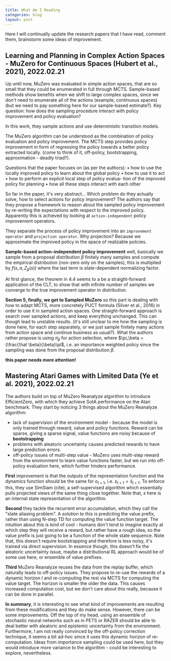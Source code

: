 ```yaml
---
title: What Am I Reading
categories: blog
layout: post
---
```


Here I will continually update the research papers that I have read, comment them, brainstorm some ideas of improvement.

## Learning and Planning in Complex Action Spaces - MuZero for Continuous Spaces (Hubert et al., 2021), 2022.02.21

Up until now, MuZero was evaluated in simple action spaces, that are so small that they could be enumerated in full through MCTS.
Sample-based methods show benefits when we shift to large complex spaces, since we don't need to enumerate all of the actions (example, continuous spaces) (but we need to pay something here for our sample-based estimate?). Key question: how does the sampling procedure interact with policy improvement and policy evaluation?

In this work, they sample actions and use deterministic transition models.

The MuZero algorithm can be understood as the combination of policy evaluation and policy improvement. The MCTS step provides policy improvement in form of regressing the policy towards a better policy extracted locally. (come to think of it, off-policy, bootstrapping, approximation - deadly triad?). 

Questions that the paper focuses on (as per the authors):
• how to use the locally improved policy to learn about
the global policy
• how to use it to act
• how to perform an explicit local step of policy evalua-
tion of the improved policy for planning
• how all these steps interact with each other

So far in the paper, it's very abstract... Which problem do they actually solve, how to select actions for policy improvement? The authors say that they propose a framework to reason about the sampled policy improvement by re-writing the expectations with respect to the improved policy. Apparently this is achieved by looking at `action-independent` policy improvement operators.

They separate the process of policy improvement into an `improvement operator` and `projection operator`. Why projection? Because we approximate the improved policy in the space of realizable policies.

**Sample-based action-independent policy improvement** well, basically we sample from a proposal distribution $\beta$ finitely many samples and compute the empirical distribution (non-zero only on the samples), this is multiplied by $f(s,a, Z_\beta(s))$ where the last term is state-dependent normalizing factor.

At first glance, the theorem in 4.4 seems to a be a straight-forward application of the CLT, to show that with infinite number of samples we converge to the true improvement operator in distribution.


**Section 5, finally, we get to Sampled MuZero** so this part is dealing with how to adapt MCTS, more concretely PUCT formula (Silver et al., 2016) in order to use it in sampled action spaces. One straight-forward approach is search over sampled actions, and keep everything unchanged. This can though lead to unstable results. (it's still unclear to me how the sampling is done here, for each step separately, or we just sample finitely many actions from action space and continue business as usual?). What the authors rather propose is using $\pi_\beta$ for action selection, where $\pi_\beta = (\frac{\hat \beta}{\beta}\pi$, i.e. an importance weighted policy since the sampling was done from the proposal distribution $\beta$. 

**this paper needs more attention!**



## Mastering Atari Games with Limited Data (Ye et al. 2021), 2022.02.21 

The authors build on top of MuZero Reanalyze algorithm to introduce EfficientZero, with which they achieve SotA performance on the Atari benchmark. They start by noticing 3 things about the MuZero Reanalyze algorithm:
* lack of supervision of the environment model - because the model is only trained through reward, value and policy functions. Reward can be sparse, giving a sparse signal, value functions are noisy because of **bootstrapping**
* problems with aleatoric uncertainty causes predicted rewards to have large prediction errors.
* off-policy issues of multi-step value - MuZero uses multi-step reward from the environment to learn value functions faster, but we run into off-policy evaluation here, which further hinders performance.

**First** improvement is that the outputs of the representation function and the dynamics function should be the same for $o_{t+1}$, i.e. $s_{t+1} = \hat{s}_{t+1}$. To enforce this, they use SimSiam (cite), a self-supervised algorithm which essentially pulls projected views of the same thing close together. Note that, $s$ here is an internal state representation of the algorithm.

**Second** they tackle the recurrent error accumulation, which they call the "state aliasing problem". A solution to this is predicting the value prefix, rather than using N-step TD for computing the value function target. The intuition about this is kind of cool - humans don't tend to imagine exactly at which step they will receive a reward, but rather have a rough idea, so the value prefix is just going to be a function of the whole state sequence. Note that, this doesn't require bootstrapping and therefore is less noisy, it's trained via direct supervision. In essence though, this doesn't fix the aleatoric uncertainty issue, maybe a distributional RL approach would be of some use here, or ensemble of value prefixes.

**Third** MuZero Reanalyze reuses the data from the replay buffer, which naturally leads to off-policy issues. They propose to re-use the rewards of a dynamic horizon $l$ and re-computing the rest via MCTS for computing the value target. The horizon is smaller the older the data. This causes increased computation cost, but we don't care about this really, because it can be done in parallel.

**In summary**, it is interesting to see what kind of improvements are resulting from these  modifications and they do make sense. However, there can be some improvements. Off the top of my head, using an ensemble of stochastic neural networks such as in PETS or RAZER should be able to deal better with aleatoric and epistemic uncertainty from the environment. Furthermore, I am not really convinced by the off-policy correction technique, it seems a bit ad-hoc since it uses this dynamic horizon of re-computation. Ideas from importance sampling could be used here, but they would introduce more variance to the algorithm - could be interesting to explore, nevertheless.



